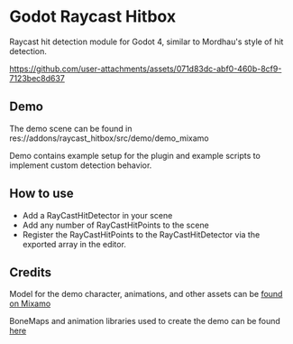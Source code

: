 # Godot Raycast Hitbox
Raycast hit detection module for Godot 4, similar to Mordhau's style of hit detection.

https://github.com/user-attachments/assets/071d83dc-abf0-460b-8cf9-7123bec8d637

## Demo
The demo scene can be found in res://addons/raycast_hitbox/src/demo/demo_mixamo

Demo contains example setup for the plugin and example scripts to implement custom detection behavior. 

## How to use
* Add a RayCastHitDetector in your scene
* Add any number of RayCastHitPoints to the scene
* Register the RayCastHitPoints to the RayCastHitDetector via the exported array in the editor.

## Credits
Model for the demo character, animations, and other assets can be [found on Mixamo](https://www.mixamo.com/#/)

BoneMaps and animation libraries used to create the demo can be found [here](https://github.com/catprisbrey/Godot5-OpenAnimationLibraries)


